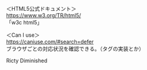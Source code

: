 ＜HTML5公式ドキュメント＞  
https://www.w3.org/TR/html5/  
「w3c html5」  
  
＜Can I use＞  
https://caniuse.com/#search=defer  
ブラウザごとの対応状況を確認できる。（タグの実装とか）  



Ricty Diminished

